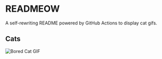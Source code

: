 # READMEOW

A self-rewriting README powered by GitHub Actions to display cat gifs.

## Cats

![Bored Cat GIF](https://media4.giphy.com/media/v1.Y2lkPTlhY2QwMmRhbnB2ZDF6aXVkdWVubW4xOHowYmU3Mjhxa2cwdzA4Y295MG1mdzRzbiZlcD12MV9naWZzX3NlYXJjaCZjdD1n/mlvseq9yvZhba/200.gif)
